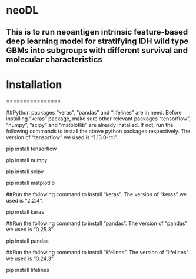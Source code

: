 #  neoDL

##  This is to run neoantigen intrinsic feature-based deep learning model for stratifying IDH wild type GBMs into subgroups with different survival and molecular characteristics

#  Installation
================

##Python packages “keras”, “pandas” and “lifelines” are in need. Before installing “keras” package, make sure other relevant packages “tensorflow”, “numpy”, “scipy” and “matplotlib” are already installed. If not, run the following commands to install the above python packages respectively. The version of “tensorflow” we used is “1.13.0-rcl”.

pip install tensorflow

pip install numpy 

pip install scipy

pip install matplotlib



##Run the following command to install “keras”. The version of “keras” we used is “2.2.4”.

pip install keras


##Run the following command to install “pandas”. The version of “pandas” we used is “0.25.3”.

pip install pandas


##Run the following command to install “lifelines”. The version of “lifelines” we used is “0.24.3”.

pip install lifelines




